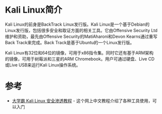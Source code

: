# Kali Linux简介

Kali Linux的前身是BackTrack Linux发行版。Kali Linux是一个基于Debian的Linux发行版，包括很多安全和取证方面的相关工具。它由Offensive Security Ltd维护和资助，最先由Offensive Security的MatiAharoni和Devon Kearns通过重写Back Track来完成。Back Track是基于Ubuntu的一个Linux发行版。

Kali Linux有32位和64位的镜像，可用于x86指令集。同时它还有基于ARM架构的镜像，可用于树莓派和三星的ARM Chromebook。用户可通过硬盘、Live CD或Live USB来运行Kali Linux操作系统。

# 参考

* [大学霸 Kali Linux 安全渗透教程](https://wizardforcel.gitbooks.io/daxueba-kali-linux-tutorial/content/) - 这个网上中文教程介绍了各种工具使用，可以入门